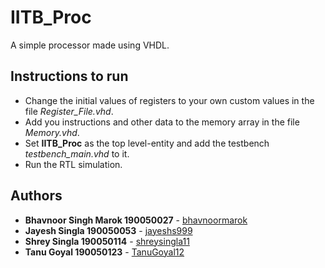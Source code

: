 # IITB_Proc

A simple processor made using VHDL.

## Instructions to run 

- Change the initial values of registers to your own custom values in the file *Register_File.vhd*.
- Add you instructions and other data to the memory array in the file *Memory.vhd*.
- Set **IITB_Proc** as the top level-entity and add the testbench *testbench_main.vhd* to it.
- Run the RTL simulation. 

## Authors
* **Bhavnoor Singh Marok 190050027** - [bhavnoormarok](https://github.com/bhavnoormarok)
* **Jayesh Singla 190050053** - [jayeshs999](https://github.com/jayeshs999)
* **Shrey Singla 190050114** - [shreysingla11](https://github.com/shreysingla11)
* **Tanu Goyal 190050123** - [TanuGoyal12](https://github.com/TanuGoyal12)
